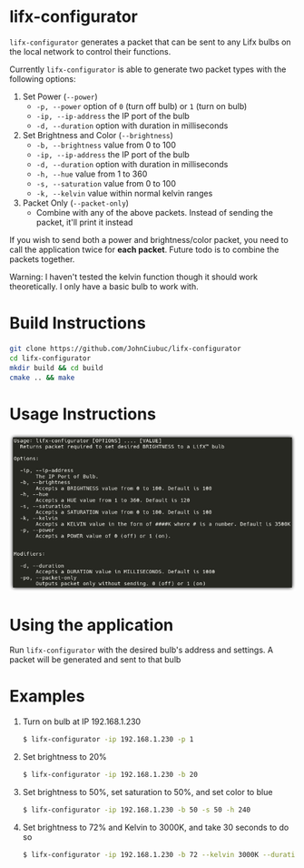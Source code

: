 
# lifx-configurator

`lifx-configurator` generates a packet that can be sent to any Lifx bulbs on the local network to control their functions. 

Currently `lifx-configurator` is able to generate two packet types with the following options:

1. Set Power (`--power`)
	* `-p, --power` option of `0` (turn off bulb) or `1` (turn on bulb)
	* `-ip, --ip-address` the IP port of the bulb
	* `-d, --duration` option with duration in milliseconds
2. Set Brightness and Color (`--brightness`)
	* `-b, --brightness` value from 0 to 100
 	* `-ip, --ip-address` the IP port of the bulb
	* `-d, --duration` option with duration in milliseconds
	* `-h, --hue` value from 1 to 360
	* `-s, --saturation` value from 0 to 100
	* `-k, --kelvin` value within normal kelvin ranges
3. Packet Only (`--packet-only`)
	* Combine with any of the above packets. Instead of sending the packet, it'll print it instead

If you wish to send both a power and brightness/color packet, you need to call the application twice for **each packet**. Future todo is to combine the packets together.

Warning: I haven't tested the kelvin function though it should work theoretically. I only have a basic bulb to work with.

# Build Instructions

```bash
git clone https://github.com/JohnCiubuc/lifx-configurator
cd lifx-configurator
mkdir build && cd build
cmake .. && make
```
# Usage Instructions
![instructions](https://raw.githubusercontent.com/JohnCiubuc/lifx-configurator/master/Images/usage.png)

# Using the application 

Run `lifx-configurator` with the desired bulb's address and settings. A packet will be generated and sent to that bulb

# Examples

1. Turn on bulb at IP 192.168.1.230
	```bash
	$ lifx-configurator -ip 192.168.1.230 -p 1
	```
2. Set brightness to 20%
	```bash
	$ lifx-configurator -ip 192.168.1.230 -b 20
	```
3. Set brightness to 50%, set saturation to 50%, and set color to blue
	```bash
	$ lifx-configurator -ip 192.168.1.230 -b 50 -s 50 -h 240
	```
4. Set brightness to 72% and Kelvin to 3000K, and take 30 seconds to do so
	```bash
	$ lifx-configurator -ip 192.168.1.230 -b 72 --kelvin 3000K --duration 30000
	```

